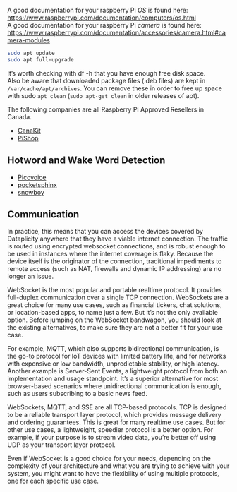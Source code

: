 A good documentation for your raspberry Pi _OS_ is found here: https://www.raspberrypi.com/documentation/computers/os.html <br />
A good documentation for your raspberry Pi _camera_ is found here: https://www.raspberrypi.com/documentation/accessories/camera.html#camera-modules <br />


```bash
sudo apt update
sudo apt full-upgrade
```
It’s worth checking with df -h that you have enough free disk space.<br />
Also be aware that downloaded package files (.deb files) are kept in `/var/cache/apt/archives`. You can remove these in order to free up space 
with sudo `apt clean` (`sudo apt-get clean` in older releases of apt). 

The following companies are all Raspberry Pi Approved Resellers in Canada.
* [CanaKit](https://www.canakit.com/)
* [PiShop](https://www.pishop.ca/)

## Hotword and Wake Word Detection
* [Picovoice](https://github.com/Picovoice/porcupine)
* [pocketsphinx](https://github.com/cmusphinx/pocketsphinx)
* [snowboy](https://github.com/seasalt-ai/snowboy)

## Communication
In practice, this means that you can access the devices covered by Dataplicity anywhere that they have a viable internet connection. The traffic is routed using encrypted websocket connections, and is robust enough to be used in instances where the internet coverage is flaky. Because the device itself is the originator of the connection, traditional impediments to remote access (such as NAT, firewalls and dynamic IP addressing) are no longer an issue.<br />

WebSocket is the most popular and portable realtime protocol. It provides full-duplex communication over a single TCP connection. WebSockets are a great choice for many use cases, such as financial tickers, chat solutions, or location-based apps, to name just a few. But it’s not the only available option. Before jumping on the WebSocket bandwagon, you should look at the existing alternatives, to make sure they are not a better fit for your use case.<br />

For example, MQTT, which also supports bidirectional communication, is the go-to protocol for IoT devices with limited battery life, and for networks with expensive or low bandwidth, unpredictable stability, or high latency. Another example is Server-Sent Events, a lightweight protocol from both an implementation and usage standpoint. It’s a superior alternative for most browser-based scenarios where unidirectional communication is enough, such as users subscribing to a basic news feed. <br />

WebSockets, MQTT, and SSE are all TCP-based protocols. TCP is designed to be a reliable transport layer protocol, which provides message delivery and ordering guarantees. This is great for many realtime use cases. But for other use cases, a lightweight, speedier protocol is a better option. For example, if your purpose is to stream video data, you’re better off using UDP as your transport layer protocol.<br />

Even if WebSocket is a good choice for your needs, depending on the complexity of your architecture and what you are trying to achieve with your system, you might want to have the flexibility of using multiple protocols, one for each specific use case. <br />
